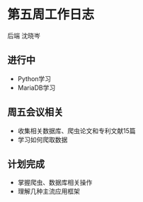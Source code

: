 ﻿# 第五周工作日志
后端 沈晓岑

## 进行中
- Python学习
- MariaDB学习

## 周五会议相关
- 收集相关数据库、爬虫论文和专利文献15篇
- 学习如何爬取数据

## 计划完成
- 掌握爬虫、数据库相关操作
- 理解几种主流应用框架